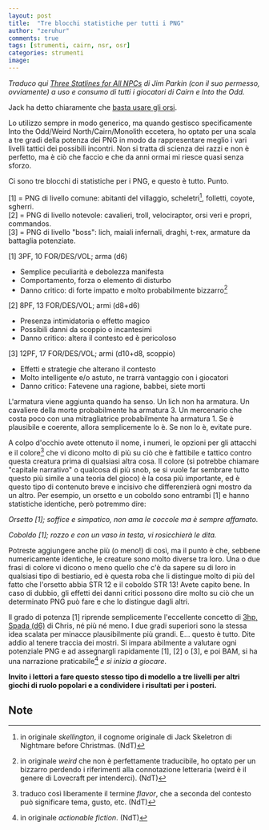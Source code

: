 ```yaml
---
layout: post
title:  "Tre blocchi statistiche per tutti i PNG"
author: "zeruhur"
comments: true
tags: [strumenti, cairn, nsr, osr]
categories: strumenti
image:
---
```

*Traduco qui [Three Statlines for All NPCs](https://d66kobolds.blogspot.com/2022/04/three-statlines-for-all-npcs.html) di Jim Parkin (con il suo permesso, ovviamente) a uso e consumo di tutti i giocatori di Cairn e Into the Odd.*

Jack ha detto chiaramente che [basta usare gli orsi](https://dismastersden.blogspot.com/2022/09/ti-basta-usare-gli-orsi.html). 

Lo utilizzo sempre in modo generico, ma quando gestisco specificamente Into the Odd/Weird North/Cairn/Monolith eccetera, ho optato per una scala a tre gradi della potenza dei PNG in modo da rappresentare meglio i vari livelli tattici dei possibili incontri. Non si tratta di scienza dei razzi e non è perfetto, ma è ciò che faccio e che da anni ormai mi riesce quasi senza sforzo.

Ci sono tre blocchi di statistiche per i PNG, e questo è tutto. Punto.

[1] = PNG di livello comune: abitanti del villaggio, scheletri[^1], folletti, coyote, sgherri.  
[2] = PNG di livello notevole: cavalieri, troll, velociraptor, orsi veri e propri, commandos.  
[3] = PNG di livello "boss": lich, maiali infernali, draghi, t-rex, armature da battaglia potenziate.

[1] 3PF, 10 FOR/DES/VOL; arma (d6)  
- Semplice peculiarità e debolezza manifesta  
- Comportamento, forza o elemento di disturbo  
- Danno critico: di forte impatto e molto probabilmente bizzarro[^2]

[2] 8PF, 13 FOR/DES/VOL; armi (d8+d6)  
- Presenza intimidatoria o effetto magico  
- Possibili danni da scoppio o incantesimi  
- Danno critico: altera il contesto ed è pericoloso

[3] 12PF, 17 FOR/DES/VOL; armi (d10+d8, scoppio)  
- Effetti e strategie che alterano il contesto  
- Molto intelligente e/o astuto, ne trarrà vantaggio con i giocatori  
- Danno critico: Fatevene una ragione, babbei, siete morti

L'armatura viene aggiunta quando ha senso. Un lich non ha armatura. Un cavaliere della morte probabilmente ha armatura 3. Un mercenario che costa poco con una mitragliatrice probabilmente ha armatura 1. Se è plausibile e coerente, allora semplicemente lo è. Se non lo è, evitate pure.

A colpo d'occhio avete ottenuto il nome, i numeri, le opzioni per gli attacchi e il colore[^3] che vi dicono molto di più su ciò che è fattibile e tattico contro questa creatura prima di qualsiasi altra cosa. Il colore (si potrebbe chiamare "capitale narrativo" o qualcosa di più snob, se si vuole far sembrare tutto questo più simile a una teoria del gioco) è la cosa più importante, ed è questo tipo di contenuto breve e incisivo che differenzierà ogni mostro da un altro. Per esempio, un orsetto e un coboldo sono entrambi [1] e hanno statistiche identiche, però potremmo dire:

*Orsetto [1]; soffice e simpatico, non ama le coccole ma è sempre affamato.*

*Coboldo [1]; rozzo e con un vaso in testa, vi rosicchierà le dita.*

Potreste aggiungere anche più (o meno!) di così, ma il punto è che, sebbene numericamente identiche, le creature sono molto diverse tra loro. Una o due frasi di colore vi dicono o meno quello che c'è da sapere su di loro in qualsiasi tipo di bestiario, ed è questa roba che li distingue molto di più del fatto che l'orsetto abbia STR 12 e il coboldo STR 13! Avete capito bene. In caso di dubbio, gli effetti dei danni critici possono dire molto su ciò che un determinato PNG può fare e che lo distingue dagli altri.

Il grado di potenza [1] riprende semplicemente l'eccellente concetto di [3hp, Spada (d6)](https://www.bastionland.com/2015/07/3hp-sword-d6.html) di Chris, né più né meno. I due gradi superiori sono la stessa idea scalata per minacce plausibilmente più grandi. E... questo è tutto. Dite addio al tenere traccia dei mostri. Si impara abilmente a valutare ogni potenziale PNG e ad assegnargli rapidamente [1], [2] o [3], e poi BAM, si ha una narrazione praticabile[^4] *e si inizia a giocare*.

**Invito i lettori a fare questo stesso tipo di modello a tre livelli per altri giochi di ruolo popolari e a condividere i risultati per i posteri.**

## Note

[^1]: in originale *skellington*, il cognome originale di Jack Skeletron di Nightmare before Christmas. (NdT)

[^2]: in originale *weird* che non è perfettamente traducibile, ho optato per un bizzarro perdendo i riferimenti alla connotazione letteraria (weird è il genere di Lovecraft per intenderci). (NdT)

[^3]: traduco così liberamente il termine *flavor*, che a seconda del contesto può significare tema, gusto, etc. (NdT)

[^4]: in originale *actionable fiction*. (NdT)